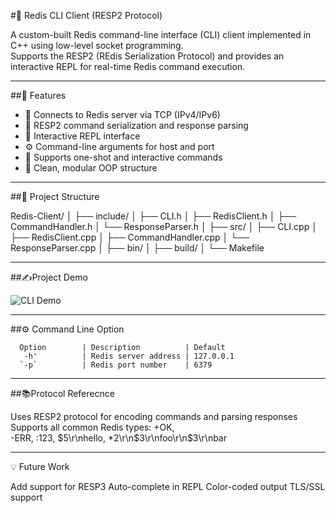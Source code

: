 #🚀 Redis CLI Client (RESP2 Protocol)

A custom-built Redis command-line interface (CLI) client implemented in C++ using low-level socket programming.  
Supports the RESP2 (REdis Serialization Protocol) and provides an interactive REPL for real-time Redis command execution.

------------------------------------------------------

##🧠 Features

- 📡 Connects to Redis server via TCP (IPv4/IPv6)
- 🧱 RESP2 command serialization and response parsing
- 💬 Interactive REPL interface
- ⚙️ Command-line arguments for host and port
- 🧪 Supports one-shot and interactive commands
- 🧼 Clean, modular OOP structure

------------------------------------------------------

##📁 Project Structure

Redis-Client/
│
├── include/
│ ├── CLI.h
│ ├── RedisClient.h
│ ├── CommandHandler.h
│ └── ResponseParser.h
│
├── src/ 
│ ├── CLI.cpp
│ ├── RedisClient.cpp
│ ├── CommandHandler.cpp
│ └── ResponseParser.cpp
│
├── bin/
│
├── build/
│
└── Makefile

------------------------------------------------------

##✍️Project Demo

![CLI Demo](assets/demo.gif)

------------------------------------------------------

##⚙️ Command Line Option

      Option        | Description          | Default
       -h'          | Redis server address | 127.0.0.1 
      `-p`          | Redis port number    | 6379      

------------------------------------------------------

##📚Protocol Referecnce

Uses RESP2 protocol for encoding commands and parsing responses
Supports all common Redis types:
        +OK,  
        -ERR, 
        :123, 
        $5\r\nhello, 
        *2\r\n$3\r\nfoo\r\n$3\r\nbar

-----------------------------------------------------

💡 Future Work

  Add support for RESP3
  Auto-complete in REPL
  Color-coded output
  TLS/SSL support
